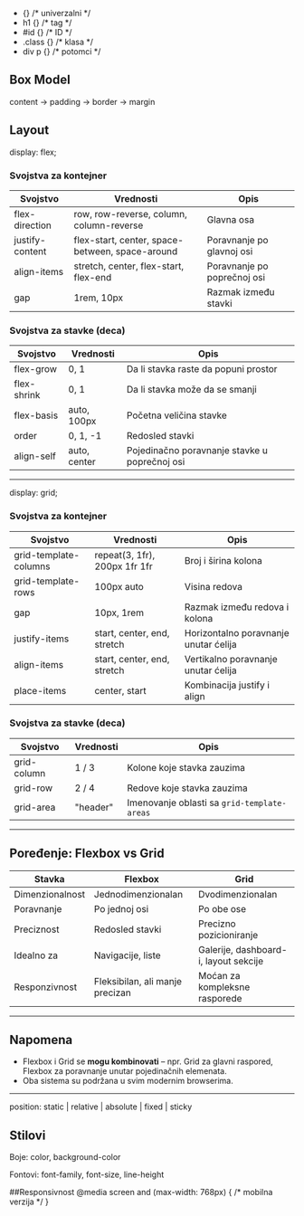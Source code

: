 * {}            /* univerzalni */
* h1 {}           /* tag */
* #id {}          /* ID */
* .class {}       /* klasa */
* div p {}        /* potomci */

## Box Model
content → padding → border → margin

## Layout
display: flex;

### Svojstva za kontejner

| Svojstvo          | Vrednosti                                       | Opis                            |
|-------------------|-------------------------------------------------|---------------------------------|
| flex-direction    | row, row-reverse, column, column-reverse        | Glavna osa                      |
| justify-content   | flex-start, center, space-between, space-around | Poravnanje po glavnoj osi       |
| align-items       | stretch, center, flex-start, flex-end           | Poravnanje po poprečnoj osi     |
| gap               | 1rem, 10px                                      | Razmak između stavki            |

### Svojstva za stavke (deca)

| Svojstvo        | Vrednosti       | Opis                                            |
|-----------------|-----------------|-------------------------------------------------|
| flex-grow       | 0, 1            | Da li stavka raste da popuni prostor            |
| flex-shrink     | 0, 1            | Da li stavka može da se smanji                  |
| flex-basis      | auto, 100px     | Početna veličina stavke                         |
| order           | 0, 1, -1        | Redosled stavki                                 |
| align-self      | auto, center    | Pojedinačno poravnanje stavke u poprečnoj osi   |

---

display: grid;

### Svojstva za kontejner

| Svojstvo               | Vrednosti                               | Opis                                          |
|------------------------|-----------------------------------------|-----------------------------------------------|
| grid-template-columns  | repeat(3, 1fr), 200px 1fr 1fr           | Broj i širina kolona                          |
| grid-template-rows     | 100px auto                              | Visina redova                                 |
| gap                    | 10px, 1rem                              | Razmak između redova i kolona                 |
| justify-items          | start, center, end, stretch             | Horizontalno poravnanje unutar ćelija         |
| align-items            | start, center, end, stretch             | Vertikalno poravnanje unutar ćelija           |
| place-items            | center, start                           | Kombinacija justify i align                   |

### Svojstva za stavke (deca)

| Svojstvo        | Vrednosti       | Opis                                            |
|-----------------|-----------------|-------------------------------------------------|
| grid-column     | 1 / 3           | Kolone koje stavka zauzima                      |
| grid-row        | 2 / 4           | Redove koje stavka zauzima                      |
| grid-area       | "header"        | Imenovanje oblasti sa `grid-template-areas`     |

---

## Poređenje: Flexbox vs Grid

| Stavka             | Flexbox               | Grid                                      |
|--------------------|-----------------------|-------------------------------------------|
| Dimenzionalnost    | Jednodimenzionalan     | Dvodimenzionalan                         |
| Poravnanje         | Po jednoj osi          | Po obe ose                                |
| Preciznost         | Redosled stavki        | Precizno pozicioniranje                   |
| Idealno za         | Navigacije, liste     | Galerije, dashboard-i, layout sekcije     |
| Responzivnost      | Fleksibilan, ali manje precizan | Moćan za kompleksne rasporede            |

---

## Napomena
- Flexbox i Grid se **mogu kombinovati** – npr. Grid za glavni raspored, Flexbox za poravnanje unutar pojedinačnih elemenata.
- Oba sistema su podržana u svim modernim browserima.

---

position: static | relative | absolute | fixed | sticky

## Stilovi
Boje: color, background-color

Fontovi: font-family, font-size, line-height

##Responsivnost
@media screen and (max-width: 768px) {
  /* mobilna verzija */
}
